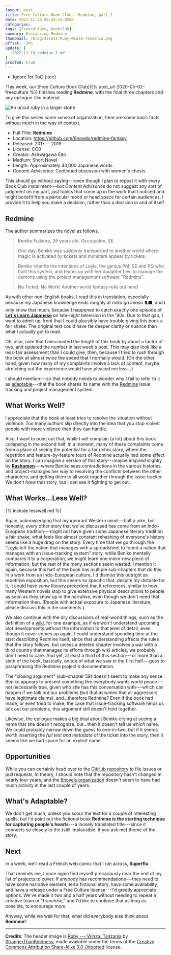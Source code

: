```yaml
---
layout: post
title: Free Culture Book Club — Redmine, part 2
date: 2022-11-26 06:44:12-0500
categories:
tags: [freeculture, bookclub]
summary: Discussing Redmine
thumbnail: /blog/assets/Ruby-Winza-Tanzania.png
offset: -20%
update: [
  '2022-11-19-redmine-1.md'
]
proofed: true
---
```


* Ignore for ToC
{:toc}

This week, our [Free Culture Book Club]({% post_url 2020-05-02-freeculture %}) finishes reading **Redmine**, with the final three chapters and any epilogue-like material.

![An uncut ruby in a larger stone](/blog/assets/Ruby-Winza-Tanzania.png "I got a rock...")

To give this series some sense of organization, here are some basic facts without much in the way of context.

 * Full Title:  **Redmine**
 * Location:  <https://github.com/8novels/redmine-fantasy>
 * Released:  2017 -- 2019
 * License:  CC0
 * Creator:  Ashwagawa Eito
 * Medium:  Short Novel
 * Length:  Approximately 43,000 Japanese words
 * Content Advisories:  Continued obsession with women's chests

This should go without saying---even though I plan to repeat it with every Book Club installment---but *Content Advisories* do not suggest any sort of judgment on my part, just topics that come up in the work that I noticed and might benefit from a particular mood or head space for certain audiences.  I provide it to help you make a decision, rather than a decision in and of itself.

## Redmine

The author summarizes the novel as follows.

 > Beniko Fujikura, 26 years old. Occupation, SE.
 >
 > One day, Beniko was suddenly transported to another world where magic is activated by tickets and monsters appear by tickets.
 >
 > Beniko inherits the intentions of Layla, the genius PM, SE and PG who built this system, and teams up with her daughter Levi to manage the demons using the project management software "Redmine".
 >
 > No Ticket, No Work! Another world fantasy rolls out here!

As with other non-English books, I read this in translation, especially because my Japanese knowledge ends roughly at *neko ga imasu* 🐈‍⬛, and I only know that much, because I happened to catch exactly one episode of [**Let's Learn Japanese**](https://en.wikipedia.org/wiki/Let%27s_Learn_Japanese) on late-night television in the '90s.  Due to that gap, I want to admit up-front that I could plausibly have trouble giving this book a fair shake.  The original text could have far deeper clarity or nuance than what I actually got to read.

Oh, also, note that I miscounted the length of this book by about a factor of two, and updated the number in last week's post.  This may *also* look like a less-fair assessment than I could give, then, because I tried to rush through the book at almost twice the speed that I normally would.  (On the other hand, given how many of my complaints involve a lack of content, maybe stretching out the experience would have pleased me less...)

I should mention---so that nobody needs to wonder why I fail to refer to it as [adaptable](#whats-adaptable)---that the book shares its name with the [Redmine](https://en.wikipedia.org/wiki/Redmine) issue tracking and project management system.

## What Works Well?

I appreciate that the book at least tries to resolve the situation without violence.  Too many authors slip directly into the idea that you stop violent people with more violence than they can handle.

Also, I want to point out that, while I will complain (a lot) about this book collapsing in the second half, in a moment, many of these complaints come from a place of seeing the potential for a far richer story, where the repetition and feature-by-feature tours of Redmine actually had some effect on the story.  I can imagine a version of this story---maybe inspired slightly by [**Rashomon**](https://en.wikipedia.org/wiki/Rashomon)---where Beniko sees contradictions in the various histories, and project-manages her way to resolving the conflicts between the other characters, and getting them to all work together through the issue tracker.  We don't *have* that story, but I can see it fighting to get out.

## What Works...Less Well?

{% include lesswell.md %}

Again, acknowledging that my ignorant Western mind---half a joke, but honestly, every other story that we've discussed has come from an Indo-European tradition---might not have given some Japanese literary tradition a fair shake, what feels like almost constant rehashing of everyone's history seems like a huge drag on the story.  Every time that we go through the "Leyla left the nation that manages with a spreadsheet to found a nation that manages with an issue-tracking system" story, while Beniko mentally compares it to a corporation, we might learn one minor new piece of information, but the rest of the many sections seem wasted.  I mention it again, because this half of the book has multiple sub-chapters that do this.  In a work from an Indo-European culture, I'd dismiss this outright as repetitive exposition, but this seems so specific that, despite my distaste for it, it could have *some* literary precedent that it references, similar to how many Western novels stop to give extensive physical descriptions to people as soon as they show up in the narrative, even though we don't need that information then.  (People with actual exposure to Japanese literature, please discuss this in the comments.)

We also continue with the dry discussions of real-world things, such as the definition of a [wiki](https://en.wikipedia.org/wiki/Wiki), for one example, as if we won't understand upcoming plot developments without the information to that level of detail, even though it never comes up again.  I could understand spending time at the start describing Redmine itself, since that understanding affects the rules that the story follows, but unless a deleted chapter involves a war with a third country that manages its efforts through wiki articles, we probably don't need to care.  And yet, at least a third of this section---or more than a sixth of the book, basically, on top of what we saw in the first half---goes to paraphrasing the Redmine project's documentation.

The "closing argument" (sub-chapter 59) doesn't seem to make any sense.  Beniko appears to present something like everybody wants world peace---not necessarily true, given who she has this conversation with---which can happen if we talk out our problems (but that assumes that all aggressors have legitimate claims), and...therefore Redmine?  Even if the book had made, or even *tried* to make, the case that issue-tracking software helps us talk out our problems, this argument still doesn't hold together.

Likewise, the epilogue makes a big deal about Beniko crying at seeing a name that she doesn't recognize, but...then it doesn't tell us *which* name.  We could probably narrow down the guess to one-in-two, but if it seems worth inserting the *full text and metadata* of the ticket into the story, then it seems like we had space for an explicit name.

## Opportunities

While you can certainly head over to the [GitHub repository](https://github.com/8novels/redmine-fantasy/) to file issues or pull requests, in theory, I should note that the repository hasn't changed in nearly four years, and the [8novels organization](https://github.com/8novels) doesn't seem to have had much activity in the last couple of years.

## What's Adaptable?

We don't get much, unless you scour the text for a couple of interesting spells, but I'd point out the fictional book **Redmine is the starting technique for capturing people's hearts**---a loosely translated title---since it connects so closely to the (still implausible, if you ask me) theme of the story.

## Next

In a week, we'll read a French web comic that I ran across, **Superflu**.

That reminds me, I once again find myself precariously near the end of my list of projects to cover.  If anybody has recommendations---they need to have some narrative element, tell a fictional story, have some availability, and have a release under a Free Culture license---I'd greatly appreciate options.  We've made it two and a half years without needing to repeat a creative team or "franchise," and I'd like to continue that as long as possible, to encourage more.

Anyway, while we wait for that, what did everybody else think about **Redmine**?

* * *

**Credits**:  The header image is [Ruby --- Winza, Tanzania](https://commons.wikimedia.org/wiki/File:Ruby_-_Winza,_Tanzania.jpg) by [StrangerThanKindness](https://commons.wikimedia.org/w/index.php?title=User:StrangerThanKindness), made available under the terms of the [Creative Commons Attribution Share-Alike 3.0 Unported](https://creativecommons.org/licenses/by-sa/3.0/deed.en) license.
